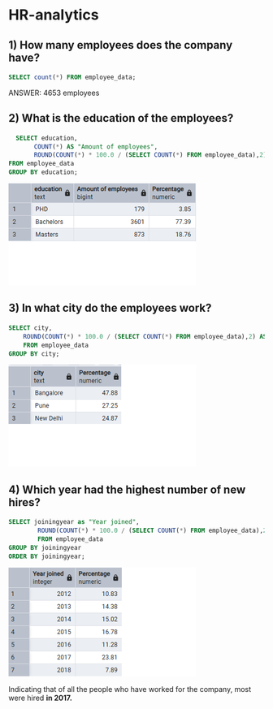 # HR-analytics

## 1) How many employees does the company have?
``` sql
SELECT count(*) FROM employee_data;
```
ANSWER: 4653 employees

## 2) What is the education of the employees?
``` sql
  SELECT education, 
	   COUNT(*) AS "Amount of employees",
       ROUND(COUNT(*) * 100.0 / (SELECT COUNT(*) FROM employee_data),2) AS "Percentage"
FROM employee_data
GROUP BY education;
```
![Education_of_employees](Images/education_employees.png)

## 3) In what city do the employees work?
``` sql
SELECT city,
	ROUND(COUNT(*) * 100.0 / (SELECT COUNT(*) FROM employee_data),2) AS "Percentage"
	FROM employee_data
GROUP BY city;
```
![Employee_city](Images/employee_city.png)

## 4) Which year had the highest number of new hires?

``` sql
SELECT joiningyear as "Year joined",
		ROUND(COUNT(*) * 100.0 / (SELECT COUNT(*) FROM employee_data),2) AS "Percentage"
		FROM employee_data
GROUP BY joiningyear
ORDER BY joiningyear;
```
![hires_year](Images/hires_year.png)

Indicating that of all the people who have worked for the company, most were hired **in 2017.**













